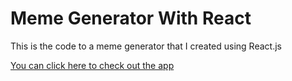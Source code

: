 # Meme Generator With React
This is the code to a meme generator that I created using React.js

[You can click here to check out the app](https://meme-generator-bagavanmm.vercel.app/)

